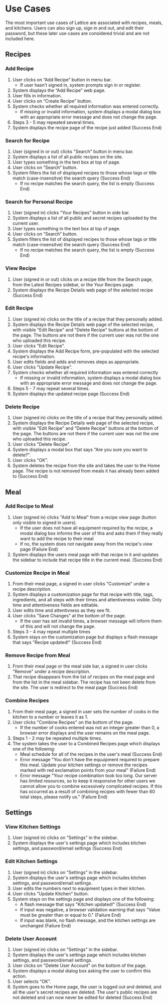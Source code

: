 # Use Cases

The most important use cases of Lattice are associated with recipes, meals, and kitchens. Users can also sign up, sign in and out, and edit their password, but these later use cases are considered trivial and are not included here.

## Recipes

### Add Recipe

1. User clicks on “Add Recipe” button in menu bar.
    -   If user hasn’t signed in, system prompts sign in or register.
2. System displays the “Add Recipe” web page.
3. User fills in information.
4. User clicks on “Create Recipe” button.
5. System checks whether all required information was entered correctly.
    -   If missing or invalid information, system displays a modal dialog box with an appropriate error message and does not change the page.
6. Steps 3 - 5 may repeated several times.
7. System displays the recipe page of the recipe just added (Success End)
    
### Search for Recipe

1. User (signed in or out) clicks "Search" button in menu bar.
2. System displays a list of all public recipes on the site.
3. User types something in the text box at top of page.
4. User clicks on “Search” button.
5. System filters the list of displayed recipes to those whose tags or title match (case-insensitve) the search query (Success End)
    -   If no recipe matches the search query, the list is empty (Success End)
    
### Search for Personal Recipe

1. User (signed in) clicks "Your Recipes" button in side bar.
2. System displays a list of all public and secret recipes uploaded by the current user.
3. User types something in the text box at top of page.
4. User clicks on “Search” button.
5. System filters the list of displayed recipes to those whose tags or title match (case-insensitve) the search query (Success End)
    -   If no recipe matches the search query, the list is empty (Success End)

### View Recipe

1. User (signed in or out) clicks on a recipe title from the Search page, from the Latest Recipes sidebar, or the Your Recipes page.
2. System displays the Recipe Details web page of the selected recipe (Success End)

### Edit Recipe

1. User (signed in) clicks on the title of a recipe that they personally added.
2. System displays the Recipe Details web page of the selected recipe, with visible "Edit Recipe" and "Delete Recipe" buttons at the bottom of the page. The buttons are not there if the current user was not the one who uploaded this recipe.
3. User clicks "Edit Recipe".
4. System displays the Add Recipe form, pre-populated with the selected recipe's information.
5. User edits fields and adds and removes steps as appropriate.
6. User clicks "Update Recipe".
7. System checks whether all required information was entered correctly
    -   If missing or invalid information, system displays a modal dialog box with an appropriate error message and does not change the page.
8. Steps 5 - 7 may repeat several times.
9. System displays the updated recipe page (Success End)

### Delete Recipe

1. User (signed in) clicks on the title of a recipe that they personally added.
2. System displays the Recipe Details web page of the selected recipe, with visible "Edit Recipe" and "Delete Recipe" buttons at the bottom of the page. The buttons are not there if the current user was not the one who uploaded this recipe.
3. User clicks "Delete Recipe".
4. System displays a modal box that says "Are you sure you want to delete?".
5. User clicks "OK".
6. System deletes the recipe from the site and takes the user to the Home page. The recipe is not removed from meals it has already been added to (Success End)


## Meal

### Add Recipe to Meal

1. User (signed in) clicks "Add to Meal" from a recipe view page (button only visible to signed in users).
    -   If the user does not have all equipment required by the recipe, a modal dialog box informs the user of this and asks them if they really want to add the recipe to their meal
    -   If no, the system does not navigate away from the recipe's view page (Failure End)
2. System displays the users meal page with that recipe in it and updates the sidebar to include that recipe title in the current meal. (Success End)

### Customize Recipe in Meal

1. From their meal page, a signed in user clicks "Customize" under a recipe description.
2. System displays a customization page for that recipe with title, tags, ingredients, and all steps with their times and attentiveness visible. Only time and attentiveness fields are editable.
3. User edits time and attentivness as they see fit.
4. User clicks "Save Changes" at the bottom of the page.
    -   If the user has set invalid times, a browser message will inform them of this and will not change the page.
5. Steps 3 - 4 may repeat multiple times
6. System stays on the customization page but displays a flash message that says "Recipe updated!" (Success End)

### Remove Recipe from Meal

1. From their meal page or the meal side bar, a signed in user clicks "Remove" under a recipe description.
2. That recipe disappears from the list of recipes on the meal page and from the list in the meal sidebar. The recipe has not been delete from the site. The user is redirect to the meal page (Success End)

### Combine Recipes

1. From their meal page, a signed in user sets the number of cooks in the kitchen to a number or leaves it as 1.
2. User clicks "Combine Recipes" on the bottom of the page.
    -   If the number of cooks entered was not an integer greater than 0, a browser error displays and the user remains on the meal page.
3. Steps 1 - 2 may be repeated multiple times.
4. The system takes the user to a Combined Recipes page which displays one of the following:
    -   Meal schedule for all of the recipes in the user's meal (Success End)
    -   Error message "You don't have the equuipment required to prepare this meal. Update your kitchen settings or remove the recipes marked with red exclamation points from your meal" (Failure End)
    -   Error message "Your recipe combination took too long. Our server has limited resources, so to keep it responsive for other users we cannot allow you to combine excessively complicated recipes. If this has occurred as a result of combining recipes with fewer than 60 total steps, please notify us." (Failure End)
    
## Settings

### View Kitchen Settings

1. User (signed in) clicks on "Settings" in the sidebar.
2. System displays the user's settings page which includes kitchen settings, and password/email settings (Success End)

### Edit Kitchen Settings

1. User (signed in) clicks on "Settings" in the sidebar.
2. System displays the user's settings page which includes kitchen settings, and password/email settings.
3. User edits the numbers next to equipment types in their kitchen.
4. User clicks "Update Kitchen" button.
5. System stays on the settings page and displays one of the following:
    -   A flash message that says "Kitchen updated!" (Success End)
    -   If input was negative, a browser validation warning that says "Value must be greater than or equal to 0." (Failure End)
    -   If input was blank, no flash message, and the kitchen settings are unchanged (Failure End)

### Delete User Account

1. User (signed in) clicks on "Settings" in the sidebar.
2. System displays the user's settings page which includes kitchen settings, and password/email settings.
3. User clicks on "Delete User Account" on the bottom of the page.
4. System displays a modal dialog box asking the user to confirm this action.
5. User selects "OK".
6. System goes to the Home page, the user is logged out and deleted, and all the user's secret recipes are deleted. The user's public recipes are not deleted and can now never be edited for deleted (Success End)
